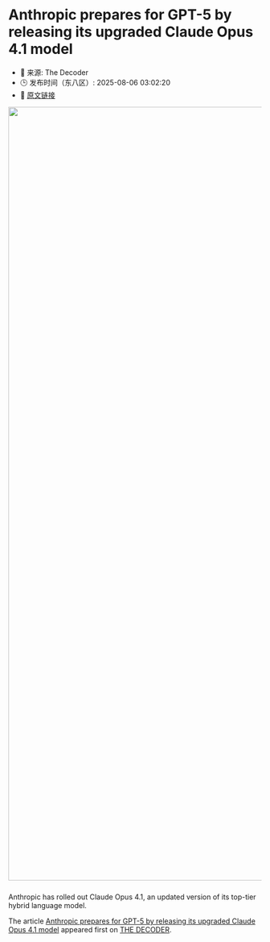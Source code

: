 # Anthropic prepares for GPT-5 by releasing its upgraded Claude Opus 4.1 model
- 📅 来源: The Decoder
- 🕒 发布时间（东八区）: 2025-08-06 03:02:20
- 🔗 [原文链接](https://the-decoder.com/anthropic-prepares-for-gpt-5-by-releasing-its-upgraded-claude-opus-4-1-model/)

<p><img alt="" class="attachment-full size-full wp-post-image" height="1024" src="https://the-decoder.com/wp-content/uploads/2025/06/claude_ai_agents_anthropic.png" style="height: auto; margin-bottom: 10px;" width="1536" /></p>
<p>        Anthropic has rolled out Claude Opus 4.1, an updated version of its top-tier hybrid language model.</p>
<p>The article <a href="https://the-decoder.com/anthropic-prepares-for-gpt-5-by-releasing-its-upgraded-claude-opus-4-1-model/">Anthropic prepares for GPT-5 by releasing its upgraded Claude Opus 4.1 model</a> appeared first on <a href="https://the-decoder.com">THE DECODER</a>.</p>